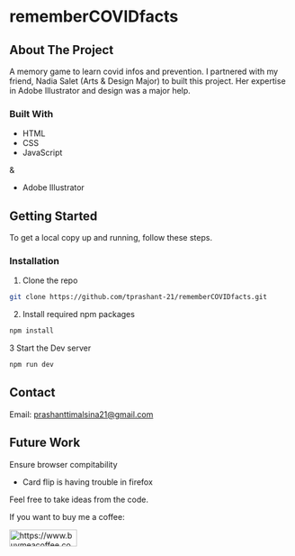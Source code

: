 # rememberCOVIDfacts

<!-- ABOUT THE PROJECT -->
## About The Project

A memory game to learn covid infos and prevention. 
I partnered with my friend, Nadia Salet (Arts & Design Major) to built this project. 
Her expertise in Adobe Illustrator and design was a major help. 

### Built With

* HTML
* CSS
* JavaScript
  
&

* Adobe Illustrator

  

<!-- GETTING STARTED -->
## Getting Started

To get a local copy up and running, follow these steps.

### Installation

1. Clone the repo
```sh
git clone https://github.com/tprashant-21/rememberCOVIDfacts.git
```

2. Install required npm packages   

```sh
npm install
```
     
3 Start the Dev server   

```sh
npm run dev
```


<!-- CONTACT -->
## Contact

Email: prashanttimalsina21@gmail.com

## Future Work

Ensure browser compitability
- Card flip is having trouble in firefox 

Feel free to take ideas from the code. 

If you want to buy me a coffee:
<p><a href="https://www.buymeacoffee.com/TimPrashant"> <img align="left" src="https://cdn.buymeacoffee.com/buttons/v2/default-yellow.png" height="30" width="120" alt="https://www.buymeacoffee.com/TimPrashant" /></a></p><br><br>



